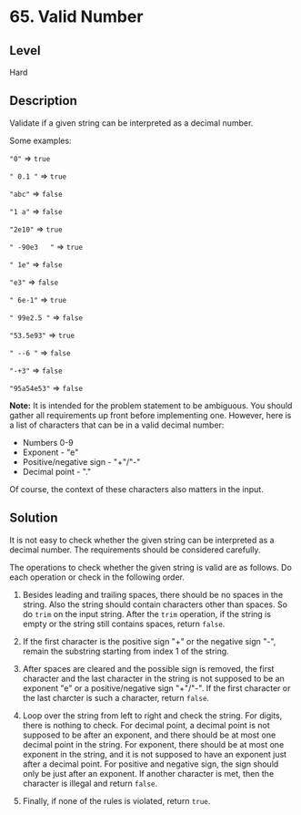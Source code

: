 # 65. Valid Number
## Level
Hard

## Description
Validate if a given string can be interpreted as a decimal number.

Some examples:

`"0"` => `true`

`" 0.1 "` => `true`

`"abc"` => `false`

`"1 a"` => `false`

`"2e10"` => `true`

`" -90e3   "` => `true`

`" 1e"` => `false`

`"e3"` => `false`

`" 6e-1"` => `true`

`" 99e2.5 "` => `false`

`"53.5e93"` => `true`

`" --6 "` => `false`

`"-+3"` => `false`

`"95a54e53"` => `false`

**Note:** It is intended for the problem statement to be ambiguous. You should gather all requirements up front before implementing one. However, here is a list of characters that can be in a valid decimal number:

* Numbers 0-9
* Exponent - "e"
* Positive/negative sign - "+"/"-"
* Decimal point - "."

Of course, the context of these characters also matters in the input.

## Solution
It is not easy to check whether the given string can be interpreted as a decimal number. The requirements should be considered carefully.

The operations to check whether the given string is valid are as follows. Do each operation or check in the following order.

1. Besides leading and trailing spaces, there should be no spaces in the string. Also the string should contain characters other than spaces. So do `trim` on the input string. After the `trim` operation, if the string is empty or the string still contains spaces, return `false`.

2. If the first character is the positive sign "+" or the negative sign "-", remain the substring starting from index 1 of the string.

3. After spaces are cleared and the possible sign is removed, the first character and the last character in the string is not supposed to be an exponent "e" or a positive/negative sign "+"/"-". If the first character or the last charcter is such a character, return `false`.

4. Loop over the string from left to right and check the string. For digits, there is nothing to check. For decimal point, a decimal point is not supposed to be after an exponent, and there should be at most one decimal point in the string. For exponent, there should be at most one exponent in the string, and it is not supposed to have an exponent just after a decimal point. For positive and negative sign, the sign should only be just after an exponent. If another character is met, then the character is illegal and return `false`.

5. Finally, if none of the rules is violated, return `true`.
